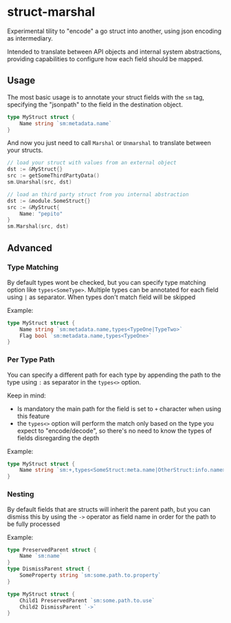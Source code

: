 # struct-marshal
Experimental tility to "encode" a go struct into another, using json encoding as intermediary.

Intended to translate between API objects and internal system abstractions, providing capabilities to configure how each field should be mapped.

## Usage

The most basic usage is to annotate your struct fields with the `sm` tag, specifying the "jsonpath" to the field in the destination object.

```go
type MyStruct struct {
    Name string `sm:metadata.name`
}
```

And now you just need to call `Marshal` or `Unmarshal` to translate between your structs.

```go
// load your struct with values from an external object
dst := &MyStruct{}
src := getSomeThirdPartyData()
sm.Unarshal(src, dst)

// load an third party struct from you internal abstraction
dst := &module.SomeStruct{}
src := &MyStruct{
    Name: "pepito"
}
sm.Marshal(src, dst)
```

## Advanced


### Type Matching
By default types wont be checked, but you can specify type matching option like `types<SomeType>`. Multiple types can be annotated for each field using `|` as separator.
When types don't match field will be skipped

Example:

```go
type MyStruct struct {
    Name string `sm:metadata.name,types<TypeOne|TypeTwo>`
    Flag bool `sm:metadata.name,types<TypeOne>`
}
```

### Per Type Path

You can specify a different path for each type by appending the path to the type using `:` as separator in the `types<>` option.

Keep in mind:
- Is mandatory the main path for the field is set to `+` character when using this feature
- the `types<>` option will perform the match only based on the type you expect to "encode/decode", so there's no need to know the types of fields disregarding the depth

Example:

```go
type MyStruct struct {
    Name string `sm:+,types<SomeStruct:meta.name|OtherStruct:info.name>`
}
```

### Nesting

By default fields that are structs will inherit the parent path, but you can dismiss this by using the `->` operator as field name in order for the path to be fully processed 

Example:

```go
type PreservedParent struct {
    Name `sm:name`
}
type DismissParent struct {
    SomeProperty string `sm:some.path.to.property`
}

type MyStruct struct {
    Child1 PreservedParent `sm:some.path.to.use`
    Child2 DismissParent `->`
}

```